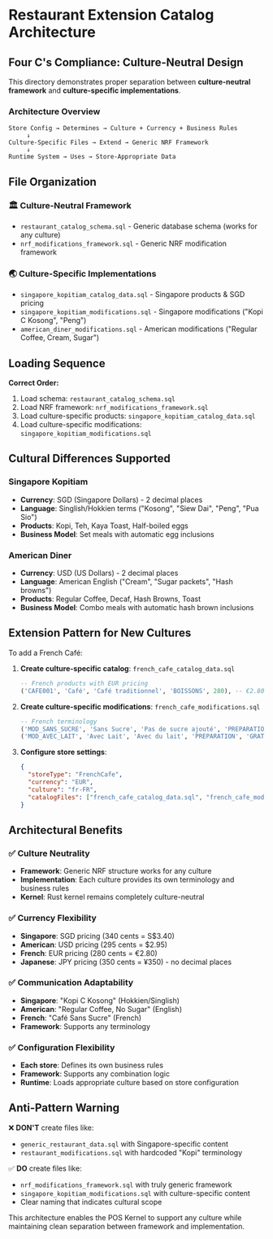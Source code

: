 # Restaurant Extension Catalog Architecture

## Four C's Compliance: Culture-Neutral Design

This directory demonstrates proper separation between **culture-neutral framework** and **culture-specific implementations**.

### Architecture Overview

```
Store Config → Determines → Culture + Currency + Business Rules
     ↓
Culture-Specific Files → Extend → Generic NRF Framework
     ↓  
Runtime System → Uses → Store-Appropriate Data
```

## File Organization

### 🏛️ Culture-Neutral Framework
- `restaurant_catalog_schema.sql` - Generic database schema (works for any culture)
- `nrf_modifications_framework.sql` - Generic NRF modification framework

### 🌏 Culture-Specific Implementations
- `singapore_kopitiam_catalog_data.sql` - Singapore products & SGD pricing
- `singapore_kopitiam_modifications.sql` - Singapore modifications ("Kopi C Kosong", "Peng")
- `american_diner_modifications.sql` - American modifications ("Regular Coffee, Cream, Sugar")

## Loading Sequence

**Correct Order:**
1. Load schema: `restaurant_catalog_schema.sql`
2. Load NRF framework: `nrf_modifications_framework.sql` 
3. Load culture-specific products: `singapore_kopitiam_catalog_data.sql`
4. Load culture-specific modifications: `singapore_kopitiam_modifications.sql`

## Cultural Differences Supported

### Singapore Kopitiam
- **Currency**: SGD (Singapore Dollars) - 2 decimal places
- **Language**: Singlish/Hokkien terms ("Kosong", "Siew Dai", "Peng", "Pua Sio")
- **Products**: Kopi, Teh, Kaya Toast, Half-boiled eggs
- **Business Model**: Set meals with automatic egg inclusions

### American Diner  
- **Currency**: USD (US Dollars) - 2 decimal places
- **Language**: American English ("Cream", "Sugar packets", "Hash browns")
- **Products**: Regular Coffee, Decaf, Hash Browns, Toast
- **Business Model**: Combo meals with automatic hash brown inclusions

## Extension Pattern for New Cultures

To add a French Café:

1. **Create culture-specific catalog**: `french_cafe_catalog_data.sql`
   ```sql
   -- French products with EUR pricing
   ('CAFE001', 'Café', 'Café traditionnel', 'BOISSONS', 280), -- €2.80
   ```

2. **Create culture-specific modifications**: `french_cafe_modifications.sql`
   ```sql
   -- French terminology
   ('MOD_SANS_SUCRE', 'Sans Sucre', 'Pas de sucre ajouté', 'PREPARATION', 'GRATUIT', 0),
   ('MOD_AVEC_LAIT', 'Avec Lait', 'Avec du lait', 'PREPARATION', 'GRATUIT', 0),
   ```

3. **Configure store settings**:
   ```json
   {
     "storeType": "FrenchCafe",
     "currency": "EUR",
     "culture": "fr-FR",
     "catalogFiles": ["french_cafe_catalog_data.sql", "french_cafe_modifications.sql"]
   }
   ```

## Architectural Benefits

### ✅ Culture Neutrality
- **Framework**: Generic NRF structure works for any culture
- **Implementation**: Each culture provides its own terminology and business rules
- **Kernel**: Rust kernel remains completely culture-neutral

### ✅ Currency Flexibility  
- **Singapore**: SGD pricing (340 cents = S$3.40)
- **American**: USD pricing (295 cents = $2.95) 
- **French**: EUR pricing (280 cents = €2.80)
- **Japanese**: JPY pricing (350 cents = ¥350) - no decimal places

### ✅ Communication Adaptability
- **Singapore**: "Kopi C Kosong" (Hokkien/Singlish)
- **American**: "Regular Coffee, No Sugar" (English)
- **French**: "Café Sans Sucre" (French)
- **Framework**: Supports any terminology

### ✅ Configuration Flexibility
- **Each store**: Defines its own business rules
- **Framework**: Supports any combination logic
- **Runtime**: Loads appropriate culture based on store configuration

## Anti-Pattern Warning

❌ **DON'T** create files like:
- `generic_restaurant_data.sql` with Singapore-specific content
- `restaurant_modifications.sql` with hardcoded "Kopi" terminology

✅ **DO** create files like:
- `nrf_modifications_framework.sql` with truly generic framework
- `singapore_kopitiam_modifications.sql` with culture-specific content
- Clear naming that indicates cultural scope

This architecture enables the POS Kernel to support any culture while maintaining clean separation between framework and implementation.
